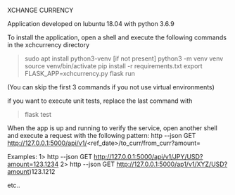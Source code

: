 XCHANGE CURRENCY

Application developed on lubuntu 18.04 with python 3.6.9

To install the application, open a shell and  execute the following commands in the xchcurrency directory

> sudo apt install python3-venv [if not present] 
> python3 -m venv venv
> source venv/bin/activate
> pip install -r requirements.txt
> export FLASK_APP=xchcurrency.py
> flask run

(You can skip the first 3 commands if you not use virtual environments)

if you want to execute unit tests, replace the last command with
> flask test

When the app is up and running to verify the service, open another shell and execute a request with the following pattern:
http --json GET http://127.0.0.1:5000/api/v1/<ref_date>/to_curr/from_curr?amount=<amount>

Examples:
1>  http --json GET http://127.0.0.1:5000/api/v1/JPY/USD?amount=123.1234
2>  http --json GET http://127.0.0.1:5000/ap1/v1/XYZ/USD?amount)123.1212

etc..

